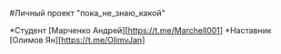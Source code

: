 #Личный проект "пока_не_знаю_какой"

*Студент [Марченко Андрей][https://t.me/Marchell001]
*Наставник [Олимов Ян][https://t.me/OlimvJan]
